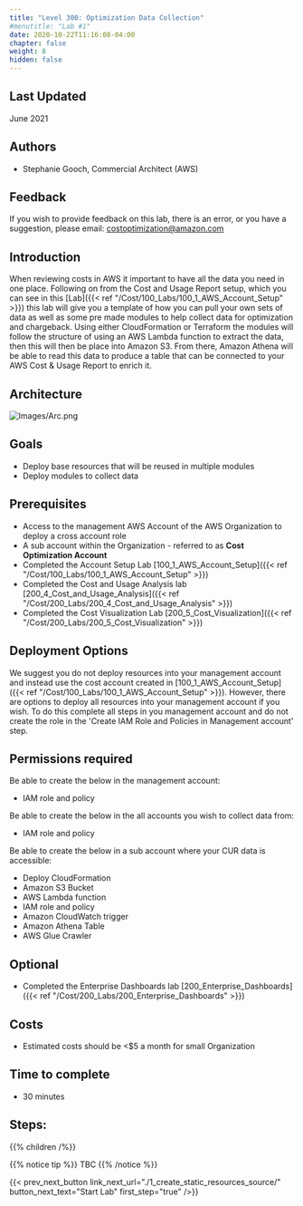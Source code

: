 ```yaml
---
title: "Level 300: Optimization Data Collection"
#menutitle: "Lab #1"
date: 2020-10-22T11:16:08-04:00
chapter: false
weight: 8
hidden: false
---
```

## Last Updated
June 2021

## Authors
- Stephanie Gooch, Commercial Architect (AWS)

## Feedback
If you wish to provide feedback on this lab, there is an error, or you have a suggestion, please email: costoptimization@amazon.com

## Introduction
When reviewing costs in AWS it important to have all the data you need in one place. Following on from the Cost and Usage Report setup, which you can see in this [Lab]({{< ref "/Cost/100_Labs/100_1_AWS_Account_Setup" >}}) this lab will give you a template of how you can pull your own sets of data as well as some pre made modules to help collect data for optimization and chargeback. Using either CloudFormation or Terraform the modules will follow the structure of using an AWS Lambda function to extract the data, then this will then be place into Amazon S3. From there, Amazon Athena will be able to read this data to produce a table that can be connected to your AWS Cost & Usage Report to enrich it. 

## Architecture 

![Images/Arc.png](/Cost/300_Optimization_Data_Collection/Images/Arc.png)

## Goals
- Deploy base resources that will be reused in multiple modules
- Deploy modules to collect data 


## Prerequisites
- Access to the management AWS Account of the AWS Organization to deploy a cross account role
- A sub account within the Organization - referred to as **Cost Optimization Account**
- Completed the Account Setup Lab [100_1_AWS_Account_Setup]({{< ref "/Cost/100_Labs/100_1_AWS_Account_Setup" >}})
- Completed the Cost and Usage Analysis lab [200_4_Cost_and_Usage_Analysis]({{< ref "/Cost/200_Labs/200_4_Cost_and_Usage_Analysis" >}})
- Completed the Cost Visualization Lab [200_5_Cost_Visualization]({{< ref "/Cost/200_Labs/200_5_Cost_Visualization" >}}) 

## Deployment Options
We suggest you do not deploy resources into your management account and instead use the cost account created in [100_1_AWS_Account_Setup]({{< ref "/Cost/100_Labs/100_1_AWS_Account_Setup" >}}). However, there are options to deploy all resources into your management account if you wish. To do this complete all steps in you management account and do not create the role in the 'Create IAM Role and Policies in Management account' step.

## Permissions required

Be able to create the below in the management account:
- IAM role and policy

Be able to create the below in the all accounts you wish to collect data from:
- IAM role and policy

Be able to create the below in a sub account where your CUR data is accessible:
- Deploy CloudFormation
- Amazon S3 Bucket 
- AWS Lambda function 
- IAM role and policy
- Amazon CloudWatch trigger
- Amazon Athena Table
- AWS Glue Crawler


## Optional
- Completed the Enterprise Dashboards lab [200_Enterprise_Dashboards]({{< ref "/Cost/200_Labs/200_Enterprise_Dashboards" >}})


## Costs
- Estimated costs should be <$5 a month for small Organization 


## Time to complete
- 30 minutes

## Steps:
{{% children  /%}}

{{% notice tip %}}
TBC
{{% /notice %}}

{{< prev_next_button link_next_url="./1_create_static_resources_source/" button_next_text="Start Lab" first_step="true" />}}

